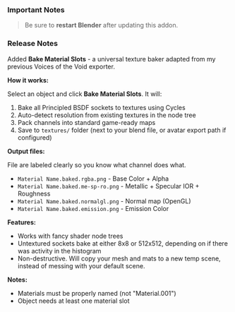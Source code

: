 ### Important Notes

> Be sure to **restart Blender** after updating this addon.

### Release Notes

Added **Bake Material Slots** - a universal texture baker adapted from my previous Voices of the Void exporter.

**How it works:**

Select an object and click **Bake Material Slots**. It will:

1. Bake all Principled BSDF sockets to textures using Cycles
2. Auto-detect resolution from existing textures in the node tree
3. Pack channels into standard game-ready maps
4. Save to `textures/` folder (next to your blend file, or avatar export path if configured)

**Output files:**

File are labeled clearly so you know what channel does what.

- `Material Name.baked.rgba.png` - Base Color + Alpha
- `Material Name.baked.me-sp-ro.png` - Metallic + Specular IOR + Roughness
- `Material Name.baked.normalgl.png` - Normal map (OpenGL)
- `Material Name.baked.emission.png` - Emission Color

**Features:**

- Works with fancy shader node trees
- Untextured sockets bake at either 8x8 or 512x512, depending on if there was activity in the histogram
- Non-destructive. Will copy your mesh and mats to a new temp scene, instead of messing with your default scene.

**Notes:**

- Materials must be properly named (not "Material.001")
- Object needs at least one material slot
